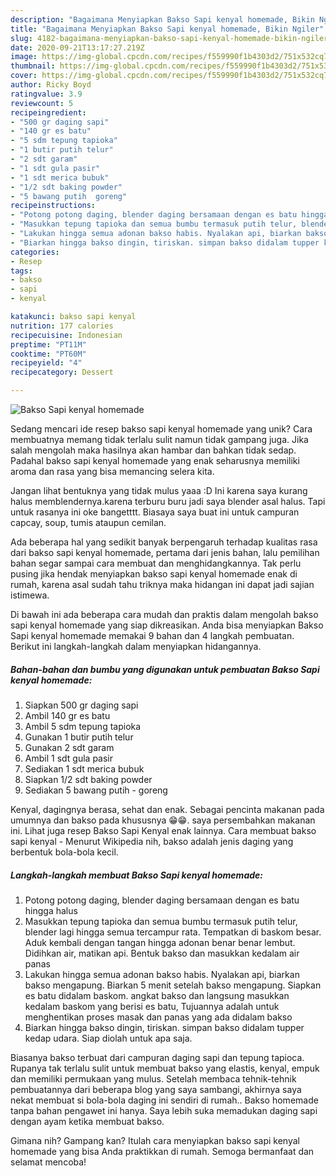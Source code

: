 ```yaml
---
description: "Bagaimana Menyiapkan Bakso Sapi kenyal homemade, Bikin Ngiler"
title: "Bagaimana Menyiapkan Bakso Sapi kenyal homemade, Bikin Ngiler"
slug: 4182-bagaimana-menyiapkan-bakso-sapi-kenyal-homemade-bikin-ngiler
date: 2020-09-21T13:17:27.219Z
image: https://img-global.cpcdn.com/recipes/f559990f1b4303d2/751x532cq70/bakso-sapi-kenyal-homemade-foto-resep-utama.jpg
thumbnail: https://img-global.cpcdn.com/recipes/f559990f1b4303d2/751x532cq70/bakso-sapi-kenyal-homemade-foto-resep-utama.jpg
cover: https://img-global.cpcdn.com/recipes/f559990f1b4303d2/751x532cq70/bakso-sapi-kenyal-homemade-foto-resep-utama.jpg
author: Ricky Boyd
ratingvalue: 3.9
reviewcount: 5
recipeingredient:
- "500 gr daging sapi"
- "140 gr es batu"
- "5 sdm tepung tapioka"
- "1 butir putih telur"
- "2 sdt garam"
- "1 sdt gula pasir"
- "1 sdt merica bubuk"
- "1/2 sdt baking powder"
- "5 bawang putih  goreng"
recipeinstructions:
- "Potong potong daging, blender daging bersamaan dengan es batu hingga halus"
- "Masukkan tepung tapioka dan semua bumbu termasuk putih telur, blender lagi hingga semua tercampur rata. Tempatkan di baskom besar. Aduk kembali dengan tangan hingga adonan benar benar lembut. Didihkan air, matikan api. Bentuk bakso dan masukkan kedalam air panas"
- "Lakukan hingga semua adonan bakso habis. Nyalakan api, biarkan bakso mengapung. Biarkan 5 menit setelah bakso mengapung. Siapkan es batu didalam baskom. angkat bakso dan langsung masukkan kedalam baskom yang berisi es batu, Tujuannya adalah untuk menghentikan proses masak dan panas yang ada didalam bakso"
- "Biarkan hingga bakso dingin, tiriskan. simpan bakso didalam tupper kedap udara. Siap diolah untuk apa saja."
categories:
- Resep
tags:
- bakso
- sapi
- kenyal

katakunci: bakso sapi kenyal 
nutrition: 177 calories
recipecuisine: Indonesian
preptime: "PT11M"
cooktime: "PT60M"
recipeyield: "4"
recipecategory: Dessert

---
```



![Bakso Sapi kenyal homemade](https://img-global.cpcdn.com/recipes/f559990f1b4303d2/751x532cq70/bakso-sapi-kenyal-homemade-foto-resep-utama.jpg)

Sedang mencari ide resep bakso sapi kenyal homemade yang unik? Cara membuatnya memang tidak terlalu sulit namun tidak gampang juga. Jika salah mengolah maka hasilnya akan hambar dan bahkan tidak sedap. Padahal bakso sapi kenyal homemade yang enak seharusnya memiliki aroma dan rasa yang bisa memancing selera kita.

Jangan lihat bentuknya yang tidak mulus yaaa :D Ini karena saya kurang halus memblendernya.karena terburu buru jadi saya blender asal halus. Tapi untuk rasanya ini oke bangetttt. Biasaya saya buat ini untuk campuran capcay, soup, tumis ataupun cemilan.

Ada beberapa hal yang sedikit banyak berpengaruh terhadap kualitas rasa dari bakso sapi kenyal homemade, pertama dari jenis bahan, lalu pemilihan bahan segar sampai cara membuat dan menghidangkannya. Tak perlu pusing jika hendak menyiapkan bakso sapi kenyal homemade enak di rumah, karena asal sudah tahu triknya maka hidangan ini dapat jadi sajian istimewa.


Di bawah ini ada beberapa cara mudah dan praktis dalam mengolah bakso sapi kenyal homemade yang siap dikreasikan. Anda bisa menyiapkan Bakso Sapi kenyal homemade memakai 9 bahan dan 4 langkah pembuatan. Berikut ini langkah-langkah dalam menyiapkan hidangannya.

<!--inarticleads1-->

##### Bahan-bahan dan bumbu yang digunakan untuk pembuatan Bakso Sapi kenyal homemade:

1. Siapkan 500 gr daging sapi
1. Ambil 140 gr es batu
1. Ambil 5 sdm tepung tapioka
1. Gunakan 1 butir putih telur
1. Gunakan 2 sdt garam
1. Ambil 1 sdt gula pasir
1. Sediakan 1 sdt merica bubuk
1. Siapkan 1/2 sdt baking powder
1. Sediakan 5 bawang putih - goreng


Kenyal, dagingnya berasa, sehat dan enak. Sebagai pencinta makanan pada umumnya dan bakso pada khususnya 😁😁. saya persembahkan makanan ini. Lihat juga resep Bakso Sapi Kenyal enak lainnya. Cara membuat bakso sapi kenyal - Menurut Wikipedia nih, bakso adalah jenis daging yang berbentuk bola-bola kecil. 

<!--inarticleads2-->

##### Langkah-langkah membuat Bakso Sapi kenyal homemade:

1. Potong potong daging, blender daging bersamaan dengan es batu hingga halus
1. Masukkan tepung tapioka dan semua bumbu termasuk putih telur, blender lagi hingga semua tercampur rata. Tempatkan di baskom besar. Aduk kembali dengan tangan hingga adonan benar benar lembut. Didihkan air, matikan api. Bentuk bakso dan masukkan kedalam air panas
1. Lakukan hingga semua adonan bakso habis. Nyalakan api, biarkan bakso mengapung. Biarkan 5 menit setelah bakso mengapung. Siapkan es batu didalam baskom. angkat bakso dan langsung masukkan kedalam baskom yang berisi es batu, Tujuannya adalah untuk menghentikan proses masak dan panas yang ada didalam bakso
1. Biarkan hingga bakso dingin, tiriskan. simpan bakso didalam tupper kedap udara. Siap diolah untuk apa saja.


Biasanya bakso terbuat dari campuran daging sapi dan tepung tapioca. Rupanya tak terlalu sulit untuk membuat bakso yang elastis, kenyal, empuk dan memiliki permukaan yang mulus. Setelah membaca tehnik-tehnik pembuatannya dari beberapa blog yang saya sambangi, akhirnya saya nekat membuat si bola-bola daging ini sendiri di rumah.. Bakso homemade tanpa bahan pengawet ini hanya. Saya lebih suka memadukan daging sapi dengan ayam ketika membuat bakso. 

Gimana nih? Gampang kan? Itulah cara menyiapkan bakso sapi kenyal homemade yang bisa Anda praktikkan di rumah. Semoga bermanfaat dan selamat mencoba!
